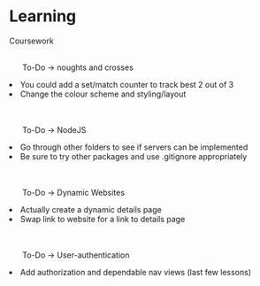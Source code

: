 # Learning
Coursework
<br>
<br>

<ol>To-Do -> noughts and crosses</ol>
  <li>You could add a set/match counter to track best 2 out of 3</li>
  <li>Change the colour scheme and styling/layout</li>

<br>
<br>
<ol>To-Do -> NodeJS</ol>
  <li>Go through other folders to see if servers can be implemented</li>
  <li>Be sure to try other packages and use .gitignore appropriately</li>

  <br>
  <br>
  <ol>To-Do -> Dynamic Websites</ol>
    <li>Actually create a dynamic details page</li>
    <li>Swap link to website for a link to details page</li> 

      
  <br>
  <br>
  <ol>To-Do ->  User-authentication</ol>
    <li>Add authorization and dependable nav views (last few lessons)</li>